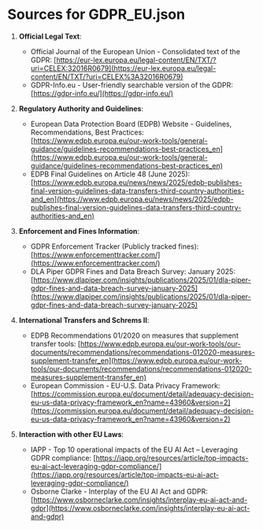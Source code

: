 # Sources for GDPR_EU.json

1.  **Official Legal Text**:
    * Official Journal of the European Union - Consolidated text of the GDPR: [https://eur-lex.europa.eu/legal-content/EN/TXT/?uri=CELEX:32016R0679](https://eur-lex.europa.eu/legal-content/EN/TXT/?uri=CELEX%3A32016R0679)
    * GDPR-Info.eu - User-friendly searchable version of the GDPR: [https://gdpr-info.eu/](https://gdpr-info.eu/)

2.  **Regulatory Authority and Guidelines**:
    * European Data Protection Board (EDPB) Website - Guidelines, Recommendations, Best Practices: [https://www.edpb.europa.eu/our-work-tools/general-guidance/guidelines-recommendations-best-practices_en](https://www.edpb.europa.eu/our-work-tools/general-guidance/guidelines-recommendations-best-practices_en)
    * EDPB Final Guidelines on Article 48 (June 2025): [https://www.edpb.europa.eu/news/news/2025/edpb-publishes-final-version-guidelines-data-transfers-third-country-authorities-and_en](https://www.edpb.europa.eu/news/news/2025/edpb-publishes-final-version-guidelines-data-transfers-third-country-authorities-and_en)

3.  **Enforcement and Fines Information**:
    * GDPR Enforcement Tracker (Publicly tracked fines): [https://www.enforcementtracker.com/](https://www.enforcementtracker.com/)
    * DLA Piper GDPR Fines and Data Breach Survey: January 2025: [https://www.dlapiper.com/insights/publications/2025/01/dla-piper-gdpr-fines-and-data-breach-survey-january-2025](https://www.dlapiper.com/insights/publications/2025/01/dla-piper-gdpr-fines-and-data-breach-survey-january-2025)

4.  **International Transfers and Schrems II**:
    * EDPB Recommendations 01/2020 on measures that supplement transfer tools: [https://www.edpb.europa.eu/our-work-tools/our-documents/recommendations/recommendations-012020-measures-supplement-transfer_en](https://www.edpb.europa.eu/our-work-tools/our-documents/recommendations/recommendations-012020-measures-supplement-transfer_en)
    * European Commission - EU-U.S. Data Privacy Framework: [https://commission.europa.eu/document/detail/adequacy-decision-eu-us-data-privacy-framework_en?name=43960&version=2](https://commission.europa.eu/document/detail/adequacy-decision-eu-us-data-privacy-framework_en?name=43960&version=2)

5.  **Interaction with other EU Laws**:
    * IAPP - Top 10 operational impacts of the EU AI Act – Leveraging GDPR compliance: [https://iapp.org/resources/article/top-impacts-eu-ai-act-leveraging-gdpr-compliance/](https://iapp.org/resources/article/top-impacts-eu-ai-act-leveraging-gdpr-compliance/)
    * Osborne Clarke - Interplay of the EU AI Act and GDPR: [https://www.osborneclarke.com/insights/interplay-eu-ai-act-and-gdpr](https://www.osborneclarke.com/insights/interplay-eu-ai-act-and-gdpr)